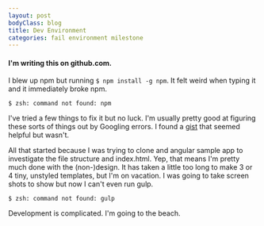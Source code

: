 ```yaml
---
layout: post
bodyClass: blog
title: Dev Environment
categories: fail environment milestone
---
```


#### I'm writing this on github.com.

I blew up npm but running `$ npm install -g npm`. It felt weird when typing it and it immediately broke npm.

<!-- more -->

`$ zsh: command not found: npm`

I've tried a few things to fix it but no luck. I'm usually pretty good at figuring these sorts of things out by Googling errors. I found  a [gist](https://gist.github.com/DanHerbert/9520689) that seemed helpful but wasn't.

All that started because I was trying to clone and angular sample app to investigate the file structure and index.html. Yep, that means I'm pretty much done with the (non-)design. It has taken a little too long to make 3 or 4 tiny, unstyled templates, but I'm on vacation. I was going to take screen shots to show but now I can't even run gulp.

`$ zsh: command not found: gulp`

Development is complicated. I'm going to the beach.
